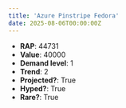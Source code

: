 ```yaml
---
title: 'Azure Pinstripe Fedora'
date: 2025-08-06T00:00:00Z
---
```

- **RAP**: 44731
- **Value**: 40000
- **Demand level**: 1
- **Trend**: 2
- **Projected?**: True
- **Hyped?**: True
- **Rare?**: True
